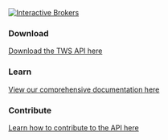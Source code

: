 <a href="http://www.interactivebrokers.com/en/main.php" target="_self">
  <img src="http://www.interactivebrokers.com/images/sitetemplate/new/mnTempLogo_US.png" alt="Interactive Brokers" border="0"/>
</a>

### Download
[Download the TWS API here](http://interactivebrokers.github.io/)

### Learn
[View our comprehensive documentation here](http://interactivebrokers.github.io/tws-api/)

### Contribute
[Learn how to contribute to the API here](http://interactivebrokers.github.io/api_software_contribute.html)
